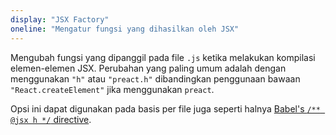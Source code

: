 ```yaml
---
display: "JSX Factory"
oneline: "Mengatur fungsi yang dihasilkan oleh JSX"
---
```


Mengubah fungsi yang dipanggil pada file `.js` ketika melakukan kompilasi elemen-elemen JSX.
Perubahan yang paling umum adalah dengan menggunakan `"h"` atau `"preact.h"` dibandingkan penggunaan bawaan `"React.createElement"` jika menggunakan `preact`.

Opsi ini dapat digunakan pada basis per file juga seperti halnya [Babel's `/** @jsx h */` directive](https://babeljs.io/docs/en/babel-plugin-transform-react-jsx#custom).
